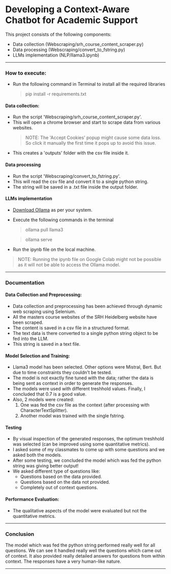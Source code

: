 # Developing a Context-Aware Chatbot for Academic Support

This project consists of the following components:
- Data collection (Webscraping/srh_course_content_scraper.py)
- Data processing (Webscraping/convert_to_fstring.py)
- LLMs implementation (NLP/llama3.ipynb)

---

### How to execute:

- Run the following command in Terminal to install all the required libraries

    > pip install -r requirements.txt

#### Data collection:

- Run the script 'Webscraping/srh_course_content_scraper.py'.
- This will open a chrome browser and start to scrape data from various websites.
    > NOTE: The 'Accept Cookies' popup might cause some data loss. So click it manually the first time it pops up to avoid this issue.
- This creates a 'outputs' folder with the csv file inside it.

#### Data processing

- Run the script 'Webscraping/convert_to_fstring.py'.
- This will read the csv file and convert it to a single python string.
- The string will be saved in a .txt file inside the output folder.

#### LLMs implementation

- [Download Ollama](https://ollama.com/download) as per your system.
- Execute the following commands in the terminal
    > ollama pull llama3

    > ollama serve
- Run the ipynb file on the local machine.

> NOTE: Running the ipynb file on Google Colab might not be possible as it will not be able to access the Ollama model.

---

### Documentation

#### Data Collection and Preprocessing:

- Data collection and preprocessing has been achieved through dynamic web scraping using Selenium.
- All the masters course websites of the SRH Heidelberg website have been scraped.
- The content is saved in a csv file in a structured format.
- The text data is there converted to a single python string object to be fed into the LLM.
- This string is saved in a text file.

#### Model Selection and Training:

- Llama3 model has been selected. Other options were Mistral, Bert. But due to time constraints they couldn't be tested.
- The model is not exactly fine tuned with the data; rather the data is being sent as context in order to generate the responses.
- The models were used with different treshhold values. Finally, I concluded that 0.7 is a good value.
- Also, 2 models were created:
    1. One was fed the csv file as the context (after processing with CharacterTextSplitter).
    2. Another model was trained with the single fstring.

#### Testing

- By visual inspection of the generated responses, the optimum treshhold was selected (can be improved using some quantitative metrics).
- I asked some of my classmates to come up with some questions and we asked both the models.
- After some testing, we concluded the model which was fed the python string was giving better output!
- We asked different type of questions like:
    - Questions based on the data provided.
    - Questions based on the data not provided.
    - Completely out of context questions.

#### Performance Evaluation:

- The qualitative aspects of the model were evaluated but not the quantitative metrics.

---

### Conclusion

The model which was fed the python string performed really well for all questions. We can see it handled really well the questions which came out of context. It also provided really detailed answers for questions from within context. The responses have a very human-like nature.

---
